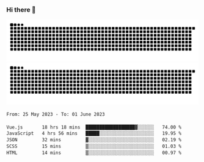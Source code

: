 ### Hi there 👋

![GitHub Snake Light](https://raw.githubusercontent.com/jichangee/jichangee/output/github-snake.svg#gh-light-mode-only)
![GitHub Snake dark](https://raw.githubusercontent.com/jichangee/jichangee/output/github-snake-dark.svg#gh-dark-mode-only)

<!--START_SECTION:waka-->

```txt
From: 25 May 2023 - To: 01 June 2023

Vue.js       18 hrs 18 mins  ██████████████████▓░░░░░░   74.00 %
JavaScript   4 hrs 56 mins   █████░░░░░░░░░░░░░░░░░░░░   19.95 %
JSON         32 mins         ▓░░░░░░░░░░░░░░░░░░░░░░░░   02.19 %
SCSS         15 mins         ▒░░░░░░░░░░░░░░░░░░░░░░░░   01.03 %
HTML         14 mins         ▒░░░░░░░░░░░░░░░░░░░░░░░░   00.97 %
```

<!--END_SECTION:waka-->

<!--
![GitHub Snake Light](github-snake.svg#gh-light-mode-only)
![GitHub Snake dark](github-snake-dark.svg#gh-dark-mode-only)
-->

<!--
**jichangee/jichangee** is a ✨ _special_ ✨ repository because its `README.md` (this file) appears on your GitHub profile.

Here are some ideas to get you started:

- 🔭 I’m currently working on ...
- 🌱 I’m currently learning ...
- 👯 I’m looking to collaborate on ...
- 🤔 I’m looking for help with ...
- 💬 Ask me about ...
- 📫 How to reach me: ...
- 😄 Pronouns: ...
- ⚡ Fun fact: ...
-->
